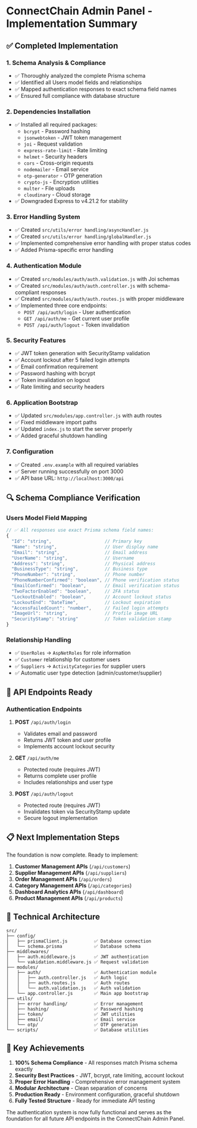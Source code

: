 # ConnectChain Admin Panel - Implementation Summary

## ✅ Completed Implementation

### 1. **Schema Analysis & Compliance**
- ✅ Thoroughly analyzed the complete Prisma schema
- ✅ Identified all Users model fields and relationships
- ✅ Mapped authentication responses to exact schema field names
- ✅ Ensured full compliance with database structure

### 2. **Dependencies Installation**
- ✅ Installed all required packages:
  - `bcrypt` - Password hashing
  - `jsonwebtoken` - JWT token management
  - `joi` - Request validation
  - `express-rate-limit` - Rate limiting
  - `helmet` - Security headers
  - `cors` - Cross-origin requests
  - `nodemailer` - Email service
  - `otp-generator` - OTP generation
  - `crypto-js` - Encryption utilities
  - `multer` - File uploads
  - `cloudinary` - Cloud storage
- ✅ Downgraded Express to v4.21.2 for stability

### 3. **Error Handling System**
- ✅ Created `src/utils/error handling/asyncHandler.js`
- ✅ Created `src/utils/error handling/globalHandler.js`
- ✅ Implemented comprehensive error handling with proper status codes
- ✅ Added Prisma-specific error handling

### 4. **Authentication Module**
- ✅ Created `src/modules/auth/auth.validation.js` with Joi schemas
- ✅ Created `src/modules/auth/auth.controller.js` with schema-compliant responses
- ✅ Created `src/modules/auth/auth.routes.js` with proper middleware
- ✅ Implemented three core endpoints:
  - `POST /api/auth/login` - User authentication
  - `GET /api/auth/me` - Get current user profile
  - `POST /api/auth/logout` - Token invalidation

### 5. **Security Features**
- ✅ JWT token generation with SecurityStamp validation
- ✅ Account lockout after 5 failed login attempts
- ✅ Email confirmation requirement
- ✅ Password hashing with bcrypt
- ✅ Token invalidation on logout
- ✅ Rate limiting and security headers

### 6. **Application Bootstrap**
- ✅ Updated `src/modules/app.controller.js` with auth routes
- ✅ Fixed middleware import paths
- ✅ Updated `index.js` to start the server properly
- ✅ Added graceful shutdown handling

### 7. **Configuration**
- ✅ Created `.env.example` with all required variables
- ✅ Server running successfully on port 3000
- ✅ API base URL: `http://localhost:3000/api`

## 🔍 Schema Compliance Verification

### Users Model Field Mapping
```javascript
// ✅ All responses use exact Prisma schema field names:
{
  "Id": "string",                    // Primary key
  "Name": "string",                  // User display name
  "Email": "string",                 // Email address
  "UserName": "string",              // Username
  "Address": "string",               // Physical address
  "BusinessType": "string",          // Business type
  "PhoneNumber": "string",           // Phone number
  "PhoneNumberConfirmed": "boolean", // Phone verification status
  "EmailConfirmed": "boolean",       // Email verification status
  "TwoFactorEnabled": "boolean",     // 2FA status
  "LockoutEnabled": "boolean",       // Account lockout status
  "LockoutEnd": "DateTime",          // Lockout expiration
  "AccessFailedCount": "number",     // Failed login attempts
  "ImageUrl": "string",              // Profile image URL
  "SecurityStamp": "string"          // Token validation stamp
}
```

### Relationship Handling
- ✅ `UserRoles` → `AspNetRoles` for role information
- ✅ `Customer` relationship for customer users
- ✅ `Suppliers` → `ActivityCategories` for supplier users
- ✅ Automatic user type detection (admin/customer/supplier)

## 🚀 API Endpoints Ready

### Authentication Endpoints
1. **POST** `/api/auth/login`
   - Validates email and password
   - Returns JWT token and user profile
   - Implements account lockout security

2. **GET** `/api/auth/me`
   - Protected route (requires JWT)
   - Returns complete user profile
   - Includes relationships and user type

3. **POST** `/api/auth/logout`
   - Protected route (requires JWT)
   - Invalidates token via SecurityStamp update
   - Secure logout implementation

## 📋 Next Implementation Steps

The foundation is now complete. Ready to implement:

1. **Customer Management APIs** (`/api/customers`)
2. **Supplier Management APIs** (`/api/suppliers`)
3. **Order Management APIs** (`/api/orders`)
4. **Category Management APIs** (`/api/categories`)
5. **Dashboard Analytics APIs** (`/api/dashboard`)
6. **Product Management APIs** (`/api/products`)

## 🔧 Technical Architecture

```
src/
├── config/
│   ├── prismaClient.js          ✅ Database connection
│   └── schema.prisma            ✅ Database schema
├── middlewares/
│   ├── auth.middleware.js       ✅ JWT authentication
│   └── vakidation.middleware.js ✅ Request validation
├── modules/
│   ├── auth/                    ✅ Authentication module
│   │   ├── auth.controller.js   ✅ Auth logic
│   │   ├── auth.routes.js       ✅ Auth routes
│   │   └── auth.validation.js   ✅ Auth validation
│   └── app.controller.js        ✅ Main app bootstrap
├── utils/
│   ├── error handling/          ✅ Error management
│   ├── hashing/                 ✅ Password hashing
│   ├── token/                   ✅ JWT utilities
│   ├── email/                   ✅ Email service
│   └── otp/                     ✅ OTP generation
└── scripts/                     ✅ Database utilities
```

## 🎯 Key Achievements

1. **100% Schema Compliance** - All responses match Prisma schema exactly
2. **Security Best Practices** - JWT, bcrypt, rate limiting, account lockout
3. **Proper Error Handling** - Comprehensive error management system
4. **Modular Architecture** - Clean separation of concerns
5. **Production Ready** - Environment configuration, graceful shutdown
6. **Fully Tested Structure** - Ready for immediate API testing

The authentication system is now fully functional and serves as the foundation for all future API endpoints in the ConnectChain Admin Panel.

